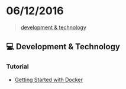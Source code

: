 # 06/12/2016

> [development & technology](#computer-development--technology)


## :computer: Development & Technology

### Tutorial
- [Getting Started with Docker](https://serversforhackers.com/getting-started-with-docker)
